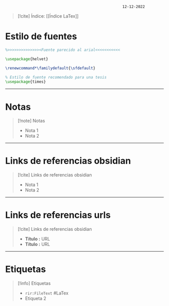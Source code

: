 														12-12-2022

>[!cite] Índice: [[Índice LaTex]]

# Estilo de fuentes

```latex
%>>>>>>>>>>>>>><Fuente parecido al arial<<<<<<<<<<<

\usepackage{helvet}

\renewcommand*\familydefault{\sfdefault}
```

```Latex
% Estilo de fuente recomendado para una tesis
\usepackage{times}
```

--------------------------------------------------

# Notas
> [!note]  Notas
> - Nota 1
> - Nota 2

--------------------------------------------------

# Links de referencias obsidian

> [!cite]  Links de referencias obsidian
> - Nota 1
> - Nota 2

--------------------------------------------------

# Links de referencias urls

> [!cite]  Links de referencias obsidian
> - __Título :__ URL
> - __Título :__ URL

--------------------------------------------------

# Etiquetas
> [!info] Etiquetas
> - `rir:FileText` #LaTex
> - Etiqueta 2